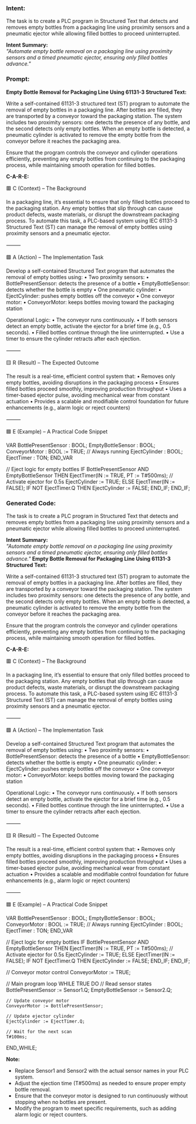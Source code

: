 ### Intent:
The task is to create a PLC program in Structured Text that detects and removes empty bottles from a packaging line using proximity sensors and a pneumatic ejector while allowing filled bottles to proceed uninterrupted.  

**Intent Summary:**  
*"Automate empty bottle removal on a packaging line using proximity sensors and a timed pneumatic ejector, ensuring only filled bottles advance."*

### Prompt:
**Empty Bottle Removal for Packaging Line Using 61131-3 Structured Text:**

Write a self-contained 61131-3 structured text (ST) program to automate the removal of empty bottles in a packaging line. After bottles are filled, they are transported by a conveyor toward the packaging station. The system includes two proximity sensors: one detects the presence of any bottle, and the second detects only empty bottles. When an empty bottle is detected, a pneumatic cylinder is activated to remove the empty bottle from the conveyor before it reaches the packaging area.

Ensure that the program controls the conveyor and cylinder operations efficiently, preventing any empty bottles from continuing to the packaging process, while maintaining smooth operation for filled bottles.

**C-A-R-E:**

🟥 C (Context) – The Background

In a packaging line, it’s essential to ensure that only filled bottles proceed to the packaging station. Any empty bottles that slip through can cause product defects, waste materials, or disrupt the downstream packaging process. To automate this task, a PLC-based system using IEC 61131-3 Structured Text (ST) can manage the removal of empty bottles using proximity sensors and a pneumatic ejector.

⸻

🟩 A (Action) – The Implementation Task

Develop a self-contained Structured Text program that automates the removal of empty bottles using:
	•	Two proximity sensors:
	•	BottlePresentSensor: detects the presence of a bottle
	•	EmptyBottleSensor: detects whether the bottle is empty
	•	One pneumatic cylinder:
	•	EjectCylinder: pushes empty bottles off the conveyor
	•	One conveyor motor:
	•	ConveyorMotor: keeps bottles moving toward the packaging station

Operational Logic:
	•	The conveyor runs continuously.
	•	If both sensors detect an empty bottle, activate the ejector for a brief time (e.g., 0.5 seconds).
	•	Filled bottles continue through the line uninterrupted.
	•	Use a timer to ensure the cylinder retracts after each ejection.

⸻

🟨 R (Result) – The Expected Outcome

The result is a real-time, efficient control system that:
	•	Removes only empty bottles, avoiding disruptions in the packaging process
	•	Ensures filled bottles proceed smoothly, improving production throughput
	•	Uses a timer-based ejector pulse, avoiding mechanical wear from constant actuation
	•	Provides a scalable and modifiable control foundation for future enhancements (e.g., alarm logic or reject counters)

⸻

🟦 E (Example) – A Practical Code Snippet

VAR
    BottlePresentSensor : BOOL;
    EmptyBottleSensor : BOOL;
    ConveyorMotor : BOOL := TRUE; // Always running
    EjectCylinder : BOOL;
    EjectTimer : TON;
END_VAR

// Eject logic for empty bottles
IF BottlePresentSensor AND EmptyBottleSensor THEN
    EjectTimer(IN := TRUE, PT := T#500ms); // Activate ejector for 0.5s
    EjectCylinder := TRUE;
ELSE
    EjectTimer(IN := FALSE);
    IF NOT EjectTimer.Q THEN
        EjectCylinder := FALSE;
    END_IF;
END_IF;

### Generated Code:
The task is to create a PLC program in Structured Text that detects and removes empty bottles from a packaging line using proximity sensors and a pneumatic ejector while allowing filled bottles to proceed uninterrupted.  

**Intent Summary:**  
*"Automate empty bottle removal on a packaging line using proximity sensors and a timed pneumatic ejector, ensuring only filled bottles advance."*
**Empty Bottle Removal for Packaging Line Using 61131-3 Structured Text:**

Write a self-contained 61131-3 structured text (ST) program to automate the removal of empty bottles in a packaging line. After bottles are filled, they are transported by a conveyor toward the packaging station. The system includes two proximity sensors: one detects the presence of any bottle, and the second detects only empty bottles. When an empty bottle is detected, a pneumatic cylinder is activated to remove the empty bottle from the conveyor before it reaches the packaging area.

Ensure that the program controls the conveyor and cylinder operations efficiently, preventing any empty bottles from continuing to the packaging process, while maintaining smooth operation for filled bottles.

**C-A-R-E:**

🟥 C (Context) – The Background

In a packaging line, it’s essential to ensure that only filled bottles proceed to the packaging station. Any empty bottles that slip through can cause product defects, waste materials, or disrupt the downstream packaging process. To automate this task, a PLC-based system using IEC 61131-3 Structured Text (ST) can manage the removal of empty bottles using proximity sensors and a pneumatic ejector.

⸻

🟩 A (Action) – The Implementation Task

Develop a self-contained Structured Text program that automates the removal of empty bottles using:
	•	Two proximity sensors:
	•	BottlePresentSensor: detects the presence of a bottle
	•	EmptyBottleSensor: detects whether the bottle is empty
	•	One pneumatic cylinder:
	•	EjectCylinder: pushes empty bottles off the conveyor
	•	One conveyor motor:
	•	ConveyorMotor: keeps bottles moving toward the packaging station

Operational Logic:
	•	The conveyor runs continuously.
	•	If both sensors detect an empty bottle, activate the ejector for a brief time (e.g., 0.5 seconds).
	•	Filled bottles continue through the line uninterrupted.
	•	Use a timer to ensure the cylinder retracts after each ejection.

⸻

🟨 R (Result) – The Expected Outcome

The result is a real-time, efficient control system that:
	•	Removes only empty bottles, avoiding disruptions in the packaging process
	•	Ensures filled bottles proceed smoothly, improving production throughput
	•	Uses a timer-based ejector pulse, avoiding mechanical wear from constant actuation
	•	Provides a scalable and modifiable control foundation for future enhancements (e.g., alarm logic or reject counters)

⸻

🟦 E (Example) – A Practical Code Snippet

VAR
    BottlePresentSensor : BOOL;
    EmptyBottleSensor : BOOL;
    ConveyorMotor : BOOL := TRUE; // Always running
    EjectCylinder : BOOL;
    EjectTimer : TON;
END_VAR

// Eject logic for empty bottles
IF BottlePresentSensor AND EmptyBottleSensor THEN
    EjectTimer(IN := TRUE, PT := T#500ms); // Activate ejector for 0.5s
    EjectCylinder := TRUE;
ELSE
    EjectTimer(IN := FALSE);
    IF NOT EjectTimer.Q THEN
        EjectCylinder := FALSE;
    END_IF;
END_IF;

// Conveyor motor control
ConveyorMotor := TRUE;

// Main program loop
WHILE TRUE DO
    // Read sensor states
    BottlePresentSensor := Sensor1.Q;
    EmptyBottleSensor := Sensor2.Q;

    // Update conveyor motor
    ConveyorMotor := BottlePresentSensor;

    // Update ejector cylinder
    EjectCylinder := EjectTimer.Q;

    // Wait for the next scan
    T#100ms;
END_WHILE;

**Note:**

* Replace Sensor1 and Sensor2 with the actual sensor names in your PLC system.
* Adjust the ejection time (T#500ms) as needed to ensure proper empty bottle removal.
* Ensure that the conveyor motor is designed to run continuously without stopping when no bottles are present.
* Modify the program to meet specific requirements, such as adding alarm logic or reject counters.
